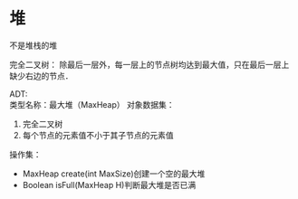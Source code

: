 # 堆

不是堆栈的堆

完全二叉树：
除最后一层外，每一层上的节点树均达到最大值，只在最后一层上缺少右边的节点．

ADT:  
类型名称：最大堆（MaxHeap）
对象数据集：
<ol>
<li>完全二叉树</li>
<li>每个节点的元素值不小于其子节点的元素值</li>
</ol>
操作集：
<ul>
<li>MaxHeap create(int MaxSize)创建一个空的最大堆</li>
<li>Boolean isFull(MaxHeap H)判断最大堆是否已满</li>

</ul>

